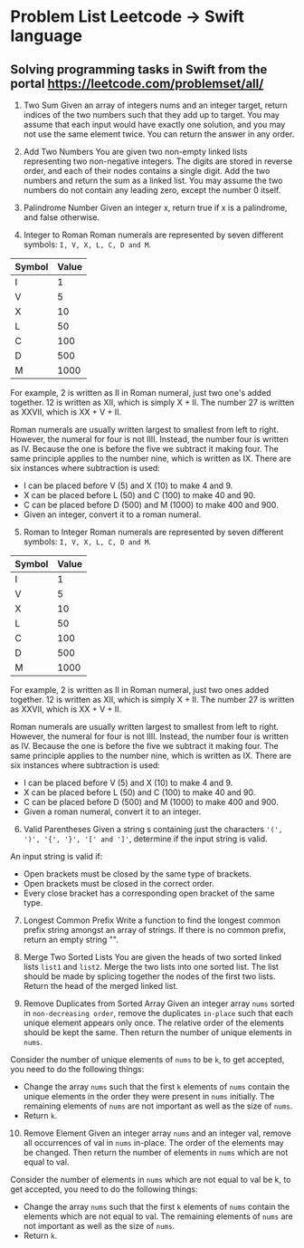 # Problem List Leetcode -> Swift language
## Solving programming tasks in Swift from the portal https://leetcode.com/problemset/all/

1. Two Sum
Given an array of integers nums and an integer target, return indices of the two numbers such that they add up to target.
You may assume that each input would have exactly one solution, and you may not use the same element twice.
You can return the answer in any order.

2. Add Two Numbers
You are given two non-empty linked lists representing two non-negative integers. The digits are stored in reverse order, and each of their nodes contains a single digit. Add the two numbers and return the sum as a linked list.
You may assume the two numbers do not contain any leading zero, except the number 0 itself.

3. Palindrome Number
Given an integer x, return true if x is a palindrome, and false otherwise.

4. Integer to Roman
Roman numerals are represented by seven different symbols: `I, V, X, L, C, D and M`.

| Symbol | Value |
| ------ | ----- |
| I      | 1     |
| V      | 5     |
| X      | 10    |
| L      | 50    |
| C      | 100   |
| D      | 500   |
| M      | 1000  |

For example, 2 is written as II in Roman numeral, just two one's added together. 12 is written as XII, which is simply X + II. The number 27 is written as XXVII, which is XX + V + II.

Roman numerals are usually written largest to smallest from left to right. However, the numeral for four is not IIII. Instead, the number four is written as IV. Because the one is before the five we subtract it making four. The same principle applies to the number nine, which is written as IX. There are six instances where subtraction is used:

- I can be placed before V (5) and X (10) to make 4 and 9. 
- X can be placed before L (50) and C (100) to make 40 and 90. 
- C can be placed before D (500) and M (1000) to make 400 and 900.
- Given an integer, convert it to a roman numeral.

5. Roman to Integer
Roman numerals are represented by seven different symbols: `I, V, X, L, C, D and M`.

| Symbol | Value |
| ------ | ----- |
| I      | 1     |
| V      | 5     |
| X      | 10    |
| L      | 50    |
| C      | 100   |
| D      | 500   |
| M      | 1000  |

For example, 2 is written as II in Roman numeral, just two ones added together. 12 is written as XII, which is simply X + II. The number 27 is written as XXVII, which is XX + V + II.

Roman numerals are usually written largest to smallest from left to right. However, the numeral for four is not IIII. Instead, the number four is written as IV. Because the one is before the five we subtract it making four. The same principle applies to the number nine, which is written as IX. There are six instances where subtraction is used:

- I can be placed before V (5) and X (10) to make 4 and 9. 
- X can be placed before L (50) and C (100) to make 40 and 90. 
- C can be placed before D (500) and M (1000) to make 400 and 900.
- Given a roman numeral, convert it to an integer.

6. Valid Parentheses
Given a string s containing just the characters `'(', ')', '{', '}', '[' and ']'`, determine if the input string is valid.

An input string is valid if:
- Open brackets must be closed by the same type of brackets.
- Open brackets must be closed in the correct order.
- Every close bracket has a corresponding open bracket of the same type.

7. Longest Common Prefix
Write a function to find the longest common prefix string amongst an array of strings.
If there is no common prefix, return an empty string "".

8. Merge Two Sorted Lists
You are given the heads of two sorted linked lists `list1` and `list2`.
Merge the two lists into one sorted list. The list should be made by splicing together the nodes of the first two lists.
Return the head of the merged linked list.

9. Remove Duplicates from Sorted Array
Given an integer array `nums` sorted in `non-decreasing order`, remove the duplicates `in-place` such that each unique element appears only once.
The relative order of the elements should be kept the same. Then return the number of unique elements in `nums`.

Consider the number of unique elements of `nums` to be `k`, to get accepted, you need to do the following things:
- Change the array `nums` such that the first `k` elements of `nums` contain the unique elements in the order they were present in `nums` initially. The remaining elements of `nums` are not important as well as the size of `nums`.
- Return `k`.

10. Remove Element
Given an integer array `nums` and an integer val, remove all occurrences of val in `nums` in-place. 
The order of the elements may be changed. Then return the number of elements in `nums` which are not equal to val.

Consider the number of elements in `nums` which are not equal to val be k, to get accepted, you need to do the following things:
- Change the array `nums` such that the first `k` elements of `nums` contain the elements which are not equal to val. The remaining elements of `nums` are not important as well as the size of `nums`.
- Return `k`.
